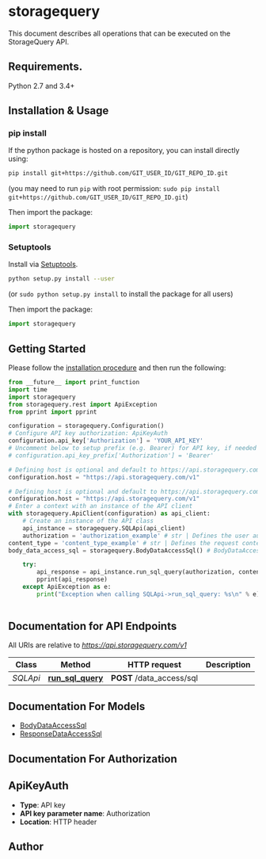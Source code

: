 # storagequery
This document describes all operations that can be executed on the StorageQuery API.

## Requirements.

Python 2.7 and 3.4+

## Installation & Usage
### pip install

If the python package is hosted on a repository, you can install directly using:

```sh
pip install git+https://github.com/GIT_USER_ID/GIT_REPO_ID.git
```
(you may need to run `pip` with root permission: `sudo pip install git+https://github.com/GIT_USER_ID/GIT_REPO_ID.git`)

Then import the package:
```python
import storagequery
```

### Setuptools

Install via [Setuptools](http://pypi.python.org/pypi/setuptools).

```sh
python setup.py install --user
```
(or `sudo python setup.py install` to install the package for all users)

Then import the package:
```python
import storagequery
```

## Getting Started

Please follow the [installation procedure](#installation--usage) and then run the following:

```python
from __future__ import print_function
import time
import storagequery
from storagequery.rest import ApiException
from pprint import pprint

configuration = storagequery.Configuration()
# Configure API key authorization: ApiKeyAuth
configuration.api_key['Authorization'] = 'YOUR_API_KEY'
# Uncomment below to setup prefix (e.g. Bearer) for API key, if needed
# configuration.api_key_prefix['Authorization'] = 'Bearer'

# Defining host is optional and default to https://api.storagequery.com/v1
configuration.host = "https://api.storagequery.com/v1"

# Defining host is optional and default to https://api.storagequery.com/v1
configuration.host = "https://api.storagequery.com/v1"
# Enter a context with an instance of the API client
with storagequery.ApiClient(configuration) as api_client:
    # Create an instance of the API class
    api_instance = storagequery.SQLApi(api_client)
    authorization = 'authorization_example' # str | Defines the user authorization API key
content_type = 'content_type_example' # str | Defines the request content media type
body_data_access_sql = storagequery.BodyDataAccessSql() # BodyDataAccessSql |  (optional)

    try:
        api_response = api_instance.run_sql_query(authorization, content_type, body_data_access_sql=body_data_access_sql)
        pprint(api_response)
    except ApiException as e:
        print("Exception when calling SQLApi->run_sql_query: %s\n" % e)
    
```

## Documentation for API Endpoints

All URIs are relative to *https://api.storagequery.com/v1*

Class | Method | HTTP request | Description
------------ | ------------- | ------------- | -------------
*SQLApi* | [**run_sql_query**](docs/SQLApi.md#run_sql_query) | **POST** /data_access/sql | 


## Documentation For Models

 - [BodyDataAccessSql](docs/BodyDataAccessSql.md)
 - [ResponseDataAccessSql](docs/ResponseDataAccessSql.md)


## Documentation For Authorization


## ApiKeyAuth

- **Type**: API key
- **API key parameter name**: Authorization
- **Location**: HTTP header


## Author




